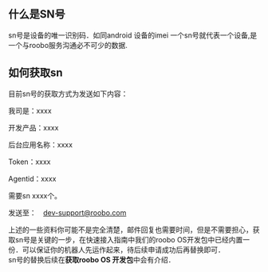 ## 什么是SN号

sn号是设备的唯一识别码．如同android 设备的imei 一个sn号就代表一个设备,是一个与roobo服务沟通必不可少的数据.

## 如何获取sn

目前sn号的获取方式为发送如下内容：

我司是：xxxx

开发产品：xxxx

后台应用名称：xxxx

Token：xxxx

Agentid：xxxx

需要sn xxxx个。

发送至：　dev-support@roobo.com

上述的一些资料你可能不是完全清楚，邮件回复也需要时间，但是不需要担心，获取sn号是关键的一步，在快速接入指南中我们的roobo OS开发包中已经内置一份．可以保证你的机器人先运作起来，待后续申请成功后再替换即可．  
sn号的替换后续在**获取roobo OS 开发包**中会有介绍．

